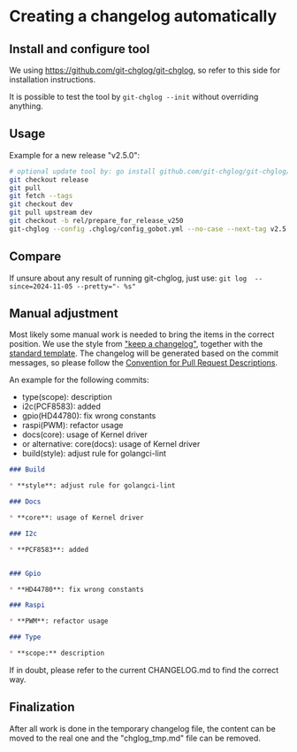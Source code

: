 # Creating a changelog automatically

## Install and configure tool

We using <https://github.com/git-chglog/git-chglog>, so refer to this side for installation instructions.

It is possible to test the tool by `git-chglog --init` without overriding anything.

## Usage

Example for a new release "v2.5.0":

```sh
# optional update tool by: go install github.com/git-chglog/git-chglog/cmd/git-chglog@latest
git checkout release
git pull
git fetch --tags
git checkout dev
git pull upstream dev
git checkout -b rel/prepare_for_release_v250
git-chglog --config .chglog/config_gobot.yml --no-case --next-tag v2.5.0 v2.4.0.. > .chglog/chglog_tmp.md
```

## Compare

If unsure about any result of running git-chglog, just use:
`git log  --since=2024-11-05 --pretty="- %s"`

## Manual adjustment

Most likely some manual work is needed to bring the items in the correct position. We use the style from
["keep a changelog"](https://keepachangelog.com/en/1.1.0/), together with the [standard template](https://github.com/git-chglog/example-type-scope-subject/blob/master/CHANGELOG.standard.md).
The changelog will be generated based on the commit messages, so please follow the
[Convention for Pull Request Descriptions](../CONTRIBUTING.md).

An example for the following commits:

* type(scope): description
* i2c(PCF8583): added
* gpio(HD44780): fix wrong constants
* raspi(PWM): refactor usage
* docs(core): usage of Kernel driver
* or alternative: core(docs): usage of Kernel driver
* build(style): adjust rule for golangci-lint

```md
### Build

* **style**: adjust rule for golangci-lint

### Docs

* **core**: usage of Kernel driver

### I2c

* **PCF8583**: added


### Gpio

* **HD44780**: fix wrong constants

### Raspi

* **PWM**: refactor usage

### Type

* **scope:** description
```

If in doubt, please refer to the current CHANGELOG.md to find the correct way.

## Finalization

After all work is done in the temporary changelog file, the content can be moved to the real one and the "chglog_tmp.md"
file can be removed.
